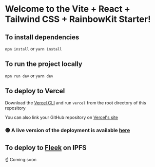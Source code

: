 # Welcome to the Vite + React + Tailwind CSS + RainbowKit Starter!

## To install dependencies

`npm install` or `yarn install`

## To run the project locally

`npm run dev` or `yarn dev`

## To deploy to Vercel

Download the [Vercel CLI](https://vercel.com/docs/cli) and run `vercel` from the root directory of this repository

You can also link your GitHub repository on [Vercel's site](https://vercel.com)

### 🟢 A live version of the deployment is available [here](https://vite-tailwind-starter.vercel.app/)

## To deploy to [Fleek](https://fleek.co/) on IPFS

☝️ Coming soon
